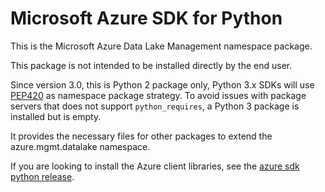 # Microsoft Azure SDK for Python

This is the Microsoft Azure Data Lake Management namespace package.

This package is not intended to be installed directly by the end user.

Since version 3.0, this is Python 2 package only, Python 3.x SDKs will use [PEP420](https://www.python.org/dev/peps/pep-0420/) as namespace package strategy.
To avoid issues with package servers that does not support `python_requires`, a Python 3 package is installed but is empty.

It provides the necessary files for other packages to extend the azure.mgmt.datalake namespace.

If you are looking to install the Azure client libraries, see the
[azure sdk python release](https://aka.ms/azsdk/python/all).



